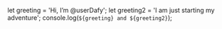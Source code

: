 let greeting = 'Hi, I’m @userDafy';
let greeting2 = 'I am just starting my adventure';
console.log(`${greeting} and ${greeting2}`);


<!---
userDafy/userDafy is a ✨ special ✨ repository because its `README.md` (this file) appears on your GitHub profile.
You can click the Preview link to take a look at your changes.
--->
